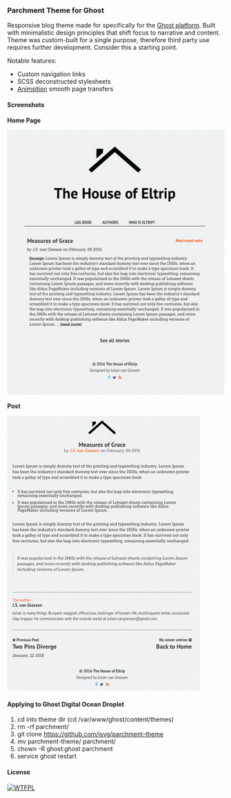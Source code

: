 ### Parchment Theme for Ghost

Responsive blog theme made for specifically for the [Ghost platform](https://ghost.org). Built with minimalistic design principles that shift focus to narrative and content. Theme was custom-built for a single purpose, therefore third party use requires further development. Consider this a starting point.

Notable features:
* Custom navigation links
* SCSS deconstructed stylesheets
* [Animsition](http://blivesta.github.io/animsition) smooth page transfers

#### Screenshots

__Home Page__

![Home Page](https://raw.githubusercontent.com/jsvg/parchment-theme/master/Screenshot_Cover.png)

__Post__

![Post](https://raw.githubusercontent.com/jsvg/parchment-theme/master/Screenshot_Post.png)

#### Applying to Ghost Digital Ocean Droplet

1. cd into theme dir (cd /var/www/ghost/content/themes)
1. rm -rf parchment/
1. git clone https://github.com/jsvg/parchment-theme
1. mv parchment-theme/ parchment/
1. chown -R ghost:ghost parchment
1. service ghost restart

#### License
[![WTFPL](http://www.wtfpl.net/wp-content/uploads/2012/12/wtfpl-badge-1.png)](http://www.wtfpl.net/)